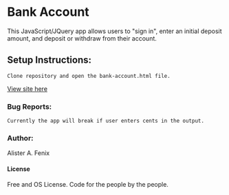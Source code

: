 # Bank Account
This JavaScript/JQuery app allows users to "sign in", enter an initial deposit amount, and deposit or withdraw from their account.
## Setup Instructions:
```
Clone repository and open the bank-account.html file.
```
[View site here](http://htmlpreview.github.com/?https://github.com/afenix/bank-account/blob/master/bank-account.html)
### Bug Reports:
```
Currently the app will break if user enters cents in the output.
```
### Author:
Alister A. Fenix
#### License
Free and OS License. Code for the people by the people.
